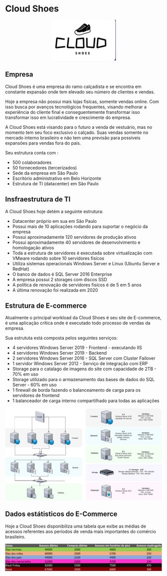 # Cloud Shoes


<div align="center">

![](/images/logo.png)

</div>

## Empresa


Cloud Shoes é uma empresa do ramo calçadista e se encontra em constante expansão onde tem elevado seu número de clientes e vendas.

Hoje a empresa não possui mais lojas fisícas, somente vendas online. Com isso busca por avanços tecnológicos frequentes, visando melhorar a experiência do cliente final e conseguentemente fransformar isso transformar isso em lucratividade e crescimente do empresa.

A Cloud Shoes está visando para o futuro a venda de vestuário, mas no momento tem seu foco exclusivo o calçado. Suas vendas somente no mercado interno brasileiro e não tem uma previsão para possíveis expansões para vendas fora do país.

Seu estrutura conta com :

* 500  colaboradores
* 50 fornecedores (tercerizados)
* Sede da empresa em São Paulo
* Escritório administrativo em Belo Horizonte 
* Estrutura de TI (datacenter) em São Paulo

## Insfraestrutura de TI

A Cloud Shoes hoje detém a seguinte estrutura:

* Datacenter próprio em sua em São Paulo
* Possui mais de 10 aplicações rodando para suportar o negócio da empresa
* Possui aproximadamente 120 servidores de produção ativos
* Possui aproximadamente 40 servidores de desenvolvimento e homologação ativos
* Toda a estrutura de servidores é executada sobre virtualização com VMware rodando sobre 10 servidores fisícos
* Utiliza sistemas operacionais Windows Server e Linux (Ubuntu Server e RedHat)
* O banco de dados é SQL Server 2016 Enterprise
* A empresa possui 2 storages com discos SSD
* A política de renovação de servidores fisícos é de 5 em 5 anos
* A última renovação foi realizada em 2020
  
## Estrutura de E-commerce

Atualmente o principal workload da Cloud Shoes é seu site de E-commerce, é uma aplicação crítica onde é executado todo processo de vendas da empresa.

Sua estrututa está composta pelos seguintes serviços:
* 4 servidores Windows Server 2019 - Frontend - executando IIS
* 4 servidores Windows Server 2019 - Backend
* 2 servidores Windows Server 2016 - SQL Server com Cluster Failover
* 1 servidor Windows Server 2012 - Serviço de integração com ERP
* Storage para o catalago de imagens do site com capacidade de 2TB - 70% em uso
* Storage utilizado para o armazenamento das bases de dados do SQL Server - 60% em uso
* 1 firewall de borda fazendo o balanceamento de carga para os servidores de frontend
* 1 balanceador de carga interno compartilhado para todas as aplicações

![](/images/infra.jpg)

## Dados estátisticos do E-Commerce

Hoje a Cloud Shoes disponibiliza uma tabela que exibe as médias de acessos referentes aos períodos de venda mais importantes do comércio brasileiro.

![](/images/table01.png)
